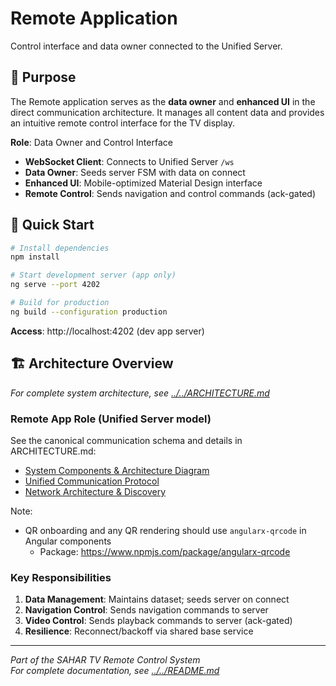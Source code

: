 # Remote Application

Control interface and data owner connected to the Unified Server.

## 🎯 Purpose

The Remote application serves as the **data owner** and **enhanced UI** in the direct communication architecture. It manages all content data and provides an intuitive remote control interface for the TV display.

**Role**: Data Owner and Control Interface
- **WebSocket Client**: Connects to Unified Server `/ws`
- **Data Owner**: Seeds server FSM with data on connect
- **Enhanced UI**: Mobile-optimized Material Design interface
- **Remote Control**: Sends navigation and control commands (ack-gated)

## 🚀 Quick Start

```bash
# Install dependencies
npm install

# Start development server (app only)
ng serve --port 4202

# Build for production
ng build --configuration production
```

**Access**: http://localhost:4202 (dev app server)

## 🏗️ Architecture Overview

*For complete system architecture, see [../../ARCHITECTURE.md](../../ARCHITECTURE.md)*

### Remote App Role (Unified Server model)
See the canonical communication schema and details in ARCHITECTURE.md:
- [System Components & Architecture Diagram](../../ARCHITECTURE.md#2-system-components--architecture-diagram)
- [Unified Communication Protocol](../../ARCHITECTURE.md#4-unified-communication-protocol)
- [Network Architecture & Discovery](../../ARCHITECTURE.md#6-network-architecture--discovery)

Note:
- QR onboarding and any QR rendering should use `angularx-qrcode` in Angular components
	- Package: https://www.npmjs.com/package/angularx-qrcode

### Key Responsibilities
1. **Data Management**: Maintains dataset; seeds server on connect
2. **Navigation Control**: Sends navigation commands to server
3. **Video Control**: Sends playback commands to server (ack-gated)
4. **Resilience**: Reconnect/backoff via shared base service


---

*Part of the SAHAR TV Remote Control System*  
*For complete documentation, see [../../README.md](../../README.md)*
